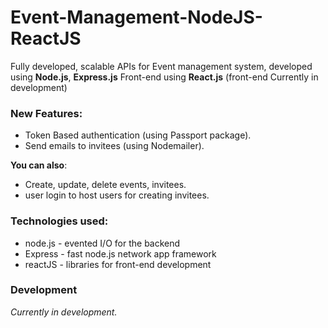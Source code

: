 # Event-Management-NodeJS-ReactJS

Fully developed, scalable APIs for Event management system, developed using **Node.js**, **Express.js**
Front-end using **React.js** (front-end Currently in development)

### New Features:

  - Token Based authentication (using Passport package).
  - Send emails to invitees (using Nodemailer).


**You can also**:

  - Create, update, delete events, invitees.
  - user login to host users for creating invitees.

### Technologies used:

* node.js - evented I/O for the backend
* Express - fast node.js network app framework
* reactJS - libraries for front-end development

### Development

*Currently in development.*
